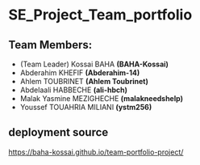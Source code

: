 # SE_Project_Team_portfolio

## Team Members:


- (Team Leader) Kossai BAHA **(BAHA-Kossai)**
- Abderahim KHEFIF **(Abderahim-14)**
- Ahlem TOUBRINET **(Ahlem Toubrinet)**
- Abdelaali HABBECHE **(ali-hbch)**
- Malak Yasmine MEZIGHECHE **(malakneedshelp)**
- Youssef TOUAHRIA MILIANI **(ystm256)**

## deployment source
https://baha-kossai.github.io/team-portfolio-project/
